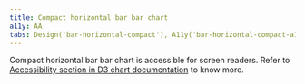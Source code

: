 ```yaml
---
title: Compact horizontal bar bar chart
a11y: AA
tabs: Design('bar-horizontal-compact'), A11y('bar-horizontal-compact-a11y'), API('bar-horizontal-compact-api'), Examples('bar-horizontal-compact-d3-code'), Changelog('d3-chart-changelog')
---
```


Compact horizontal bar bar chart is accessible for screen readers. Refer to [Accessibility section in D3 chart documentation](/data-display/d3-chart/d3-chart-a11y) to know more.
